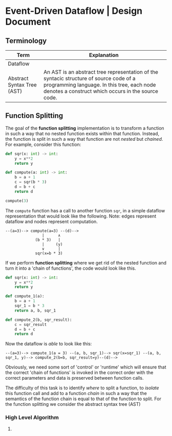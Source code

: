 # Event-Driven Dataflow | Design Document

## Terminology

| __Term__                   | __Explanation__                                                                                                                                                                            |
|----------------------------|--------------------------------------------------------------------------------------------------------------------------------------------------------------------------------------------|
| Dataflow                   |                                                                                                                                                                                            |
| Abstract Syntax Tree (AST) | An AST is an abstract tree representation of the syntacic structure of source code of a programming language. In this tree, each node denotes a construct which occurs in the source code. |
## Function Splitting
The goal of the __function splitting__ implementation is to transform a function in such a way that no nested function exists within that function.
Instead, the function is split in such a way that function are not _nested_ but _chained_. For example, consider this function:

```python
def sqr(x: int) -> int:
    y = x**2
    return y

def compute(a: int) -> int:
    b = a + 1
    c = sqr(b * 3)
    d = b + c
    return d

compute(3)
```

The `compute` function has a call to another function `sqr`, in a simple dataflow representation that would look like the following. Note: edges represent dataflow and nodes represent computation.
```
--(a=3)--> compute(a=3) --(d)-->
                |      ∧
             (b * 3)   |
                |     (y)
                ∨      |
             sqr(x=b * 3)
```

If we perform __function splitting__ where we get rid of the nested function and turn it into a 'chain of functions', the code would look like this.
```python
def sqr(x: int) -> int:
    y = x**2
    return y

def compute_1(a):
    b = a + 1
    sqr_1 = b * 3
    return a, b, sqr_1

def compute_2(b, sqr_result):
    c = sqr_result
    d = b + c
    return d
```
Now the dataflow is _able_ to look like this:
```
--(a=3)--> compute_1(a = 3) --(a, b, sqr_1)--> sqr(x=sqr_1) --(a, b, sqr_1, y)--> compute_2(b=b, sqr_result=y)--(d)-->
```
Obviously, we need some sort of 'control' or 'runtime' which will ensure that the correct 'chain of functions' is invoked in the correct order with the correct parameters and data is preserved between function calls.

The difficulty of this task is to identify _where_ to split a function, to _isolate_ this function call and add to a function _chain_ in such a way that the semantics of the function chain is equal to that of the function to split.
For the function splitting we consider the abstract syntax tree (AST)
### High Level Algorithm

1. 